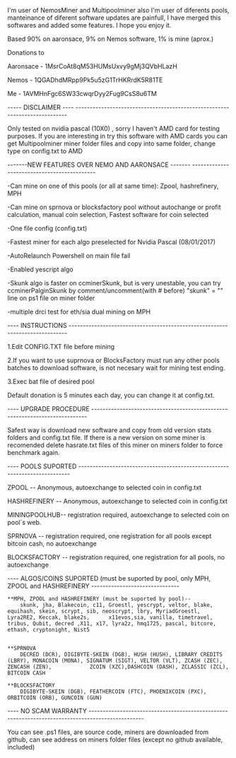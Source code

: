 ﻿I'm user of NemosMiner and Multipoolminer also I'm user of diferents pools, manteinance of diferent software updates are painfull,  I have merged this softwares and added some features. I hope you enjoy it.


Based 90% on aaronsace, 9% on Nemos software, 1% is mine (aprox.)

Donations to

Aaronsace - 1MsrCoAt8qM53HUMsUxvy9gMj3QVbHLazH

Nemos - 1QGADhdMRpp9Pk5u5zG1TrHKRrdK5R81TE

Me - 1AVMHnFgc6SW33cwqrDyy2Fug9CsS8u6TM



----- DISCLAIMER ---- ---------------------------------------------------------------------------

Only tested on nvidia pascal (10X0) , sorry I haven't AMD card for testing purposes.
If you are interesting in try this software with AMD cards you can get Multipoolminer miner folder files and copy into same folder, change type on config.txt to AMD



-------NEW FEATURES OVER NEMO AND AARONSACE ------- --------------------------------------------

-Can mine on one of this pools (or all at same time): Zpool, hashrefinery, MPH

-Can mine on sprnova or blocksfactory pool without autochange or profit calculation, manual coin selection, Fastest software for coin selected

-One file config (config.txt)

-Fastest miner for each algo preselected for Nvidia Pascal (08/01/2017)

-AutoRelaunch Powershell on main file fail

-Enabled yescript algo

-Skunk algo is faster on ccminerSkunk, but is very unestable, you can try ccminerPalginSkunk by comment/uncomment(with # before)  "skunk" = "" line on ps1 file on miner folder

-multiple drci test for eth/sia dual mining on MPH




---- INSTRUCTIONS -----------------------------------------------------------------------------

1.Edit CONFIG.TXT file before mining

2.If you want to use suprnova or BlocksFactory must run any other pools batches to download software, is not necesary wait for mining test ending.

3.Exec bat file of desired pool

Default donation is 5 minutes each day, you can change it at config.txt.


---- UPGRADE PROCEDURE ----------------------------------------------------------------------------

Safest way is download new software and copy from old version stats folders and config.txt file.
If there is a new version on some miner is recomended delete hasrate.txt files of this miner on miners folder to force benchmark again.


---- POOLS SUPORTED ---------------------------------------------------------------------------

ZPOOL -- Anonymous, autoexchange to selected coin in config.txt

HASHREFINERY -- Anonymous, autoexchange to selected coin in config.txt

MININGPOOLHUB-- registration required, autoexchange to selected coin on pool´s web.

SPRNOVA -- registration required, one registration for all pools except bitcoin cash, no autoexchange

BLOCKSFACTORY -- registration required, one registration for all pools, no autoexchange



---- ALGOS/COINS SUPORTED (must be suported by pool, only MPH, ZPOOL and HASHREFINERY -------------------------------

	**MPH, ZPOOL and HASHREFINERY (must be suported by pool)--
		skunk, jha, Blakecoin, c11, Groestl, yescrypt, veltor, blake, equihash, skein, scrypt, sib, neoscrypt, lbry, MyriadGroestl, Lyra2RE2, Keccak, blake2s, 		x11evos,sia, vanilla, timetravel, tribus, Qubit, decred ,X11, x17, lyra2z, hmq1725, pascal, bitcore, ethash, cryptonight, Nist5


	**SPRNOVA
		DECRED (DCR), DIGIBYTE-SKEIN (DGB), HUSH (HUSH), LIBRARY CREDITS (LBRY), MONACOIN (MONA), SIGNATUM (SIGT), VELTOR (VLT), ZCASH (ZEC), ZENCASH (ZEN), 			ZCOIN (XZC),DASHCOIN (DASH), ZCLASSIC (ZCL), BITCOIN CASH

	**BLOCKSFACTORY
		DIGIBYTE-SKEIN (DGB), FEATHERCOIN (FTC), PHOENIXCOIN (PXC), ORBITCOIN (ORB), GUNCOIN (GUN)
	

---- NO SCAM WARRANTY -------------------------------------------------------------------------------------------------

You can see .ps1 files, are source code, miners are downloaded from github, can see address on miners folder files (except no github available, included)








